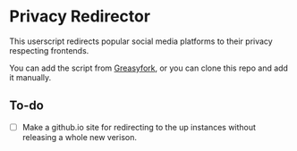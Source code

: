 # Privacy Redirector
This userscript redirects popular social media platforms to their privacy respecting frontends.

You can add the script from [Greasyfork](https://greasyfork.org/scripts/436359-privacy-redirector), or you can clone this repo and add it manually.

## To-do
- [ ] Make a github.io site for redirecting to the up instances without releasing a whole new verison.
